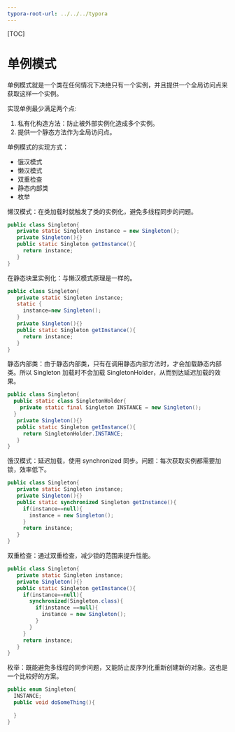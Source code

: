 ```yaml
---
typora-root-url: ../../../typora
---
```


[TOC]

# 单例模式

单例模式就是一个类在任何情况下决绝只有一个实例，并且提供一个全局访问点来获取这样一个实例。

实现单例最少满足两个点:

1. 私有化构造方法：防止被外部实例化造成多个实例。
2. 提供一个静态方法作为全局访问点。



单例模式的实现方式：

- 饿汉模式
- 懒汉模式
- 双重检查
- 静态内部类
- 枚举



懒汉模式：在类加载时就触发了类的实例化，避免多线程同步的问题。

```java
public class Singleton{
   private static Singleton instance = new Singleton();
   private Singleton(){}
   public static Singleton getInstance(){
     return instance;
   }
}
```



在静态块里实例化：与懒汉模式原理是一样的。

```java
public class Singleton{
   private static Singleton instance;
   static {
     instance=new Singleton();
   }
   private Singleton(){}
   public static Singleton getInstance(){
     return instance;
   }
}
```



静态内部类：由于静态内部类，只有在调用静态内部方法时，才会加载静态内部类。所以 Singleton 加载时不会加载 SingletonHolder，从而到达延迟加载的效果。

```java
public class Singleton{
  public static class SingletonHolder{
    private static final Singleton INSTANCE = new Singleton();
  }
   private Singleton(){}
   public static Singleton getInstance(){
     return SingletonHolder.INSTANCE;
   }
}
```



饿汉模式：延迟加载，使用 synchronized 同步。问题：每次获取实例都需要加锁，效率低下。

```java
public class Singleton{
   private static Singleton instance;
   private Singleton(){}
   public static synchronized Singleton getInstance(){
     if(instance==null){
       instance = new Singleton();
     }
     return instance;
   }
}
```



双重检查：通过双重检查，减少锁的范围来提升性能。

```java
public class Singleton{
   private static Singleton instance;
   private Singleton(){}
   public static Singleton getInstance(){
     if(instance==null){
       synchronized(Singleton.class){
         if(instance ==null){
           instance = new Singleton();
         }
       }
     }
     return instance;
   }
}
```



枚举：既能避免多线程的同步问题，又能防止反序列化重新创建新的对象。这也是一个比较好的方案。

```java
public enum Singleton{
  INSTANCE;
  public void doSomeThing(){
    
  }
}
```



